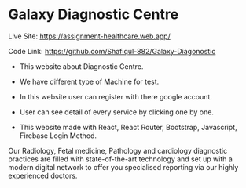# Galaxy Diagnostic Centre

Live Site: https://assignment-healthcare.web.app/

Code Link: https://github.com/Shafiqul-882/Galaxy-Diagonostic


- This website about Diagnostic Centre.

- We have different type of Machine for test.

- In this website user can register with there google account.

- User can see detail of every service by clicking one by one.

- This website made with React, React Router, Bootstrap, Javascript, Firebase Login Method.


Our Radiology, Fetal medicine, Pathology and cardiology diagnostic practices are filled with state-of-the-art technology and set up with a modern digital network to offer you specialised reporting via our highly experienced doctors.

